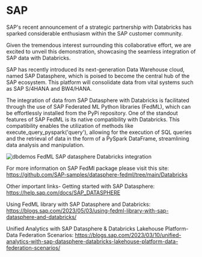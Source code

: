 # SAP

SAP's recent announcement of a strategic partnership with Databricks has sparked considerable enthusiasm within the SAP customer community.

Given the tremendous interest surrounding this collaborative effort, we are excited to unveil this demonstration, showcasing the seamless integration of SAP data with Databricks.

SAP has recently introduced its next-generation Data Warehouse cloud, named SAP Datasphere, which is poised to become the central hub of the SAP ecosystem. This platform will consolidate data from vital systems such as SAP S/4HANA and BW4/HANA.

The integration of data from SAP Datasphere with Databricks is facilitated through the use of SAP Federated ML Python libraries (FedML), which can be effortlessly installed from the PyPi repository. One of the standout features of SAP FedML is its native compatibility with Databricks. This compatibility enables the utilization of methods like execute_query_pyspark('query'), allowing for the execution of SQL queries and the retrieval of data in the form of a PySpark DataFrame, streamlining data analysis and manipulation.

![dbdemos FedML SAP datasphere Databricks integration](https://github.com/databricks-demos/partners/assets/108156232/2faab4e4-af00-49b9-98c3-3fd8707c84bb)

For more information on SAP FedMl package please visit this site: https://github.com/SAP-samples/datasphere-fedml/tree/main/Databricks

Other important links-
Getting started with SAP Datasphere: https://help.sap.com/docs/SAP_DATASPHERE

Using FedML library with SAP Datasphere and Databricks: https://blogs.sap.com/2023/05/03/using-fedml-library-with-sap-datasphere-and-databricks/

Unified Analytics with SAP Datasphere & Databricks Lakehouse Platform- Data Federation Scenarios: https://blogs.sap.com/2023/03/10/unified-analytics-with-sap-datasphere-databricks-lakehouse-platform-data-federation-scenarios/
